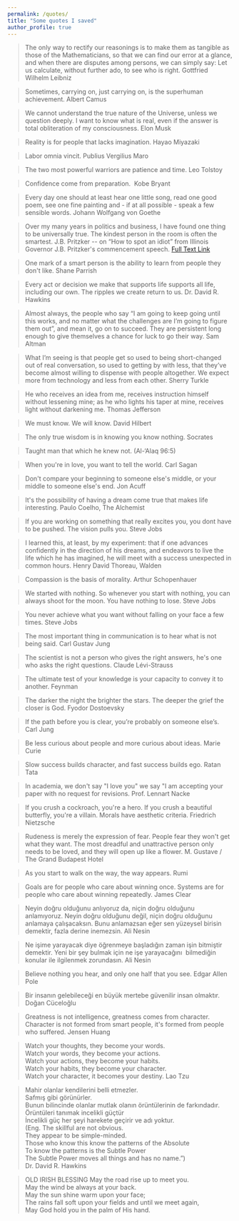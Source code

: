 ```yaml
---
permalink: /quotes/
title: "Some quotes I saved"
author_profile: true
---
```


> The only way to rectify our reasonings is to make them as tangible as those of the Mathematicians, so that we can find our error at a glance, and when there are disputes among persons, we can simply say: Let us calculate, without further ado, to see who is right. Gottfried Wilhelm Leibniz

> Sometimes, carrying on, just carrying on, is the superhuman achievement. Albert Camus

> We cannot understand the true nature of the Universe, unless we question deeply. I want to know what is real, even if the answer is total obliteration of my consciousness. Elon Musk 

> Reality is for people that lacks imagination. Hayao Miyazaki

> Labor omnia vincit. Publius Vergilius Maro

> The two most powerful warriors are patience and time. Leo Tolstoy

> Confidence come from preparation.  Kobe Bryant

> Every day one should at least hear one little song, read one good poem, see one fine painting and - if at all possible - speak a few sensible words. Johann Wolfgang von Goethe

> Over my many years in politics and business, I have found one thing to be universally true. The kindest person in the room is often the smartest.
J.B. Pritzker -- on “How to spot an idiot” from Illinois Governor J.B. Pritzker's commencement speech. [Full Text Link](https://speakola.com/grad/jb-pritzker-dont-trust-idiots-northwestern-university-2023)

> One mark of a smart person is the ability to learn from people they don't like. Shane Parrish

> Every act or decision we make that supports life supports all life, including our own. The ripples we create return to us. Dr. David R. Hawkins 

> Almost always, the people who say “I am going to keep going until this works, and no matter what the challenges are I’m going to figure them out”, and mean it, go on to succeed. They are persistent long enough to give themselves a chance for luck to go their way.  Sam Altman

> What I’m seeing is that people get so used to being short-changed out of real conversation, so used to getting by with less, that they’ve become almost willing to dispense with people altogether. We expect more from technology and less from each other. Sherry Turkle 

> He who receives an idea from me, receives instruction himself without lessening mine; as he who lights his taper at mine, receives light without darkening me. Thomas Jefferson

> We must know. We will know. David Hilbert

> The only true wisdom is in knowing you know nothing. Socrates 

> Taught man that which he knew not. (Al-‘Alaq 96:5)

> When you're in love, you want to tell the world. Carl Sagan

> Don't compare your beginning to someone else's middle, or your middle to someone else's end. Jon Acuff

> It's the possibility of having a dream come true that makes life interesting. Paulo Coelho, The Alchemist

> If you are working on something that really excites you, you dont have to be pushed. The vision pulls you. Steve Jobs

> I learned this, at least, by my experiment: that if one advances confidently in the direction of his dreams, and endeavors to live the life which he has imagined, he will meet with a success unexpected in common hours. Henry David Thoreau, Walden

> Compassion is the basis of morality. Arthur Schopenhauer

> We started with nothing. So whenever you start with nothing, you can always shoot for the moon. You have nothing to lose. Steve Jobs

> You never achieve what you want without falling on your face a few times. Steve Jobs 

> The most important thing in communication is to hear what is not being said. Carl Gustav Jung

> The scientist is not a person who gives the right answers, he's one who asks the right questions. Claude Lévi-Strauss

> The ultimate test of your knowledge is your capacity to convey it to another. Feynman

> The darker the night the brighter the stars. The deeper the grief the closer is God. Fyodor Dostoevsky

> If the path before you is clear, you’re probably on someone else’s. Carl Jung

> Be less curious about people and more curious about ideas. Marie Curie

> Slow success builds character, and fast success builds ego. Ratan Tata

> In academia, we don't say "I love you" we say "I am accepting your paper with no request for revisions. Prof. Lennart Nacke

> If you crush a cockroach, you're a hero. If you crush a beautiful butterfly, you're a villain. Morals have aesthetic criteria. Friedrich Nietzsche 

> Rudeness is merely the expression of fear. People fear they won't get what they want. The most dreadful and unattractive person only needs to be loved, and they will open up like a flower. M. Gustave / The Grand Budapest Hotel

> As you start to walk on the way, the way appears. Rumi

> Goals are for people who care about winning once. Systems are for people who care about winning repeatedly. James Clear

> Neyin doğru olduğunu anlıyoruz da, niçin doğru olduğunu anlamıyoruz. Neyin doğru olduğunu değil, niçin doğru olduğunu anlamaya çalışacaksın. Bunu anlamazsan eğer sen yüzeysel birisin demektir, fazla derine inemezsin. Ali Nesin

> Ne işime yarayacak diye öğrenmeye başladığın zaman işin bitmiştir demektir. Yeni bir şey bulmak için ne işe yarayacağını  bilmediğin konular ile ilgilenmek zorundasın. Ali Nesin

> Believe nothing you hear, and only one half that you see. Edgar Allen Pole

> Bir insanın gelebileceği en büyük mertebe güvenilir insan olmaktır. Doğan Cüceloğlu

> Greatness is not intelligence, greatness comes from character. Character is not formed from smart people, it's formed from people who suffered. Jensen Huang

> Watch your thoughts, they become your words. <br>
  Watch your words, they become your actions. <br>
  Watch your actions, they become your habits.<br>
  Watch your habits, they become your character.<br>
  Watch your character, it becomes your destiny. Lao Tzu

> Mahir olanlar kendilerini belli etmezler.<br> Safmış gibi görünürler. <br> Bunun bilincinde olanlar mutlak olanın örüntülerinin de farkındadır. <br> Örüntüleri tanımak incelikli güçtür <br> İncelikli güç her şeyi harekete geçirir ve adı yoktur. <br>
(Eng. The skillful are not obvious. <br> They appear to be simple-minded. <br> Those who know this know the patterns of the Absolute <br>
To know the patterns is the Subtle Power <br>
The Subtle Power moves all things and  has no name.”) <br> Dr. David R. Hawkins 

> OLD IRISH BLESSING
May the road rise up to meet you. <br>
May the wind be always at your back. <br>
May the sun shine warm upon your face; <br>
The rains fall soft upon your fields and until we meet again,<br>
May God hold you in the palm of His hand.

